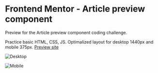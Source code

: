 # Frontend Mentor - Article preview component

Preview for the Article preview component coding challenge.

Practice basic HTML, CSS, JS. Optimalized layout for desktop 1440px and mobile 375px.
[Preview site](https://article-preview-component-two-iota.vercel.app/)

![Desktop](./images/solution-desktop-article-preview.gif "Desktop 1440px")

![Mobile](./images/solution-mobile-article-preview.gif "Mobile 375px")
